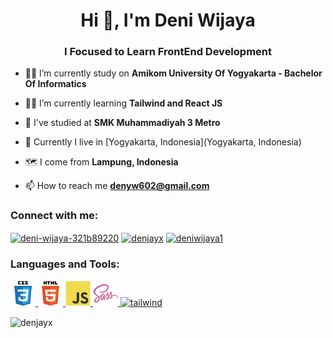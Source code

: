 <h1 align="center">Hi 👋, I'm Deni Wijaya</h1>
<h3 align="center">I Focused to Learn FrontEnd Development</h3>

- 🧑‍🎓 I’m currently study on **Amikom University Of Yogyakarta - Bachelor Of Informatics**

- 🧑‍💻 I’m currently learning **Tailwind and React JS**

- 🏫 I've studied at **SMK Muhammadiyah 3 Metro**

- 📍 Currently I live in [Yogyakarta, Indonesia](Yogyakarta, Indonesia)

- 🗺️ I come from **Lampung, Indonesia**

- 📫 How to reach me **denyw602@gmail.com**

<h3 align="left">Connect with me:</h3>
<p align="left">
<a href="https://linkedin.com/in/deni-wijaya-321b89220" target="blank"><img align="center" src="https://raw.githubusercontent.com/rahuldkjain/github-profile-readme-generator/master/src/images/icons/Social/linked-in-alt.svg" alt="deni-wijaya-321b89220" height="30" width="40" /></a>
<a href="https://instagram.com/denjayx" target="blank"><img align="center" src="https://raw.githubusercontent.com/rahuldkjain/github-profile-readme-generator/master/src/images/icons/Social/instagram.svg" alt="denjayx" height="30" width="40" /></a>
<a href="https://www.behance.net/deniwijaya1" target="blank"><img align="center" src="https://raw.githubusercontent.com/rahuldkjain/github-profile-readme-generator/master/src/images/icons/Social/behance.svg" alt="deniwijaya1" height="30" width="40" /></a>
</p>

<h3 align="left">Languages and Tools:</h3>
<p align="left"> <a href="https://www.w3schools.com/css/" target="_blank" rel="noreferrer"> <img src="https://raw.githubusercontent.com/devicons/devicon/master/icons/css3/css3-original-wordmark.svg" alt="css3" width="40" height="40"/> </a> <a href="https://www.w3.org/html/" target="_blank" rel="noreferrer"> <img src="https://raw.githubusercontent.com/devicons/devicon/master/icons/html5/html5-original-wordmark.svg" alt="html5" width="40" height="40"/> </a> <a href="https://developer.mozilla.org/en-US/docs/Web/JavaScript" target="_blank" rel="noreferrer"> <img src="https://raw.githubusercontent.com/devicons/devicon/master/icons/javascript/javascript-original.svg" alt="javascript" width="40" height="40"/> </a> <a href="https://sass-lang.com" target="_blank" rel="noreferrer"> <img src="https://raw.githubusercontent.com/devicons/devicon/master/icons/sass/sass-original.svg" alt="sass" width="40" height="40"/> </a> <a href="https://tailwindcss.com/" target="_blank" rel="noreferrer"> <img src="https://www.vectorlogo.zone/logos/tailwindcss/tailwindcss-icon.svg" alt="tailwind" width="40" height="40"/> </a> </p>

<p><img align="center" src="https://github-readme-stats.vercel.app/api/top-langs?username=denjayx&show_icons=true&locale=en&layout=compact" alt="denjayx" /></p>

